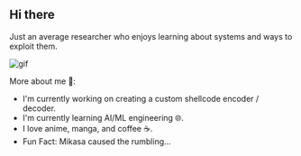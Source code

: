 ## Hi there 
Just an average researcher who enjoys learning about systems and ways to exploit them.

![gif](https://github.com/user-attachments/assets/bee841dd-30db-4c92-87d5-cf3f6e292092)


More about me 🤔:
- I'm currently working on creating a custom shellcode encoder / decoder.
- I'm currently learning AI/ML engineering 🌐.
- I love anime, manga, and coffee ☕. 
- Fun Fact: Mikasa caused the rumbling...
<!--
**KazamaDono/KazamaDono** is a ✨ _special_ ✨ repository because its `README.md` (this file) appears on your GitHub profile.

Here are some ideas to get you started:

- 🔭 I’m currently working on ...
- 🌱 I’m currently learning ...
- 👯 I’m looking to collaborate on ...
- 🤔 I’m looking for help with ...
- 💬 Ask me about ...
- 📫 How to reach me: ...
- 😄 Pronouns: ...
- ⚡ Fun fact: ...
-->
